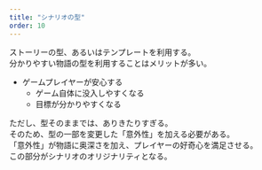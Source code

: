 ```yaml
---
title: "シナリオの型"
order: 10
---
```


ストーリーの型、あるいはテンプレートを利用する。  
分かりやすい物語の型を利用することはメリットが多い。

- ゲームプレイヤーが安心する
  - ゲーム自体に没入しやすくなる
  - 目標が分かりやすくなる

ただし、型そのままでは、ありきたりすぎる。  
そのため、型の一部を変更した「意外性」を加える必要がある。  
「意外性」が物語に奥深さを加え、プレイヤーの好奇心を満足させる。  
この部分がシナリオのオリジナリティとなる。
